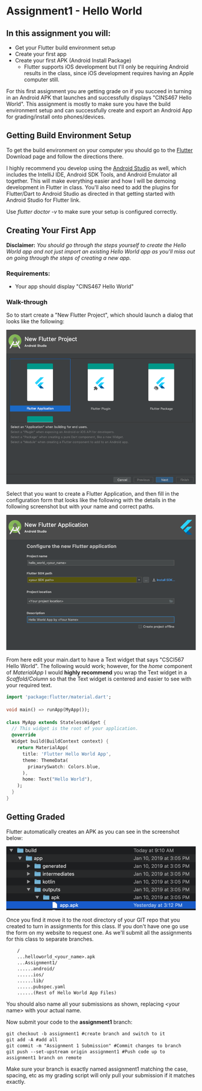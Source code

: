 # Assignment1 - Hello World

## In this assignment you will:

* Get your Flutter build environment setup
* Create your first app
* Create your first APK (Android Install Package)
  * Flutter supports iOS development but I'll only be requiring Android results in the class, since iOS development requires having an Apple computer still.


For this first assignment you are getting grade on if you succeed in turning in an Android APK that launches and successfully displays "CINS467 Hello World". This assignment is mostly to make sure you have the build environment setup and can successfully create and export an Android App for grading/install onto phones/devices.

## Getting Build Environment Setup

To get the build environment on your computer you should go to the [Flutter](https://flutter.io/docs/get-started/install) Download page and follow the directions there.

I highly recommend you develop using the [Android Studio](https://flutter.io/docs/get-started/editor) as well, which includes the IntelliJ IDE, Android SDK Tools, and Android Emulator all together. This will make everything easier and how I will be demoing development in Flutter in class. You'll also need to add the plugins for Flutter/Dart to Android Studio as directed in that getting started with Android Studio for Flutter link.

Use *flutter doctor -v* to make sure your setup is configured correctly.

## Creating Your First App

**Disclaimer:** *You should go through the steps yourself to create the Hello World app and not just import an existing Hello World app as you'll miss out on going through the steps of creating a new app.*

### Requirements:

* Your app should display "CINS467 Hello World"

### Walk-through

So to start create a "New Flutter Project", which should launch a dialog that looks like the following:

![flutter project app](https://github.com/CSUChico-CSCI567/CSCI567-Course-Materials/raw/master/Assignments/Images/new_flutter_project.png)

Select that you want to create a Flutter Application, and then fill in the configuration form that looks like the following with the details in the following screenshot but with your name and correct paths.

![flutter config](https://github.com/CSUChico-CSCI567/CSCI567-Course-Materials/raw/master/Assignments/Images/new_flutter_config.png)

From here edit your main.dart to have a Text widget that says "CSCI567 Hello World". The following would work; however, for the *home* component of *MaterialApp* I would **highly recommend** you wrap the Text widget in a *Scaffold/Column* so that the Text widget is centered and easier to see with your required text.

```Dart
import 'package:flutter/material.dart';

void main() => runApp(MyApp());

class MyApp extends StatelessWidget {
  // This widget is the root of your application.
  @override
  Widget build(BuildContext context) {
    return MaterialApp(
      title: 'Flutter Hello World App',
      theme: ThemeData(
        primarySwatch: Colors.blue,
      ),
      home: Text("Hello World"),
    );
  }
}

```
## Getting Graded

Flutter automatically creates an APK as you can see in the screenshot below:

![apk location](https://github.com/CSUChico-CSCI567/CSCI567-Course-Materials/raw/master/Assignments/Images/apk_flutter_location.png "APK location in Flutter")

Once you find it move it to the root directory of your GIT repo that you created to turn in assignments for this class. If you don't have one go use the form on my website to request one. As we'll submit all the assignments for this class to separate branches.

```
    /
    ...helloworld_<your_name>.apk
    ...Assignment1/
    ......android/
    ......ios/
    ......lib/
    ......pubspec.yaml
    ......(Rest of Hello World App Files)
```

You should also name all your submissions as shown, replacing \<your name\> with your actual name.

Now submit your code to the **assignment1** branch:

```
git checkout -b assignment1 #create branch and switch to it
git add -A #add all
git commit -m "Assignment 1 Submission" #Commit changes to branch
git push --set-upstream origin assignment1 #Push code up to assignment1 branch on remote
```

Make sure your branch is exactly named assignment1 matching the case, spacing, etc as my grading script will only pull your submission if it matches exactly.
